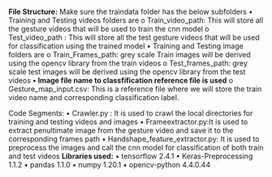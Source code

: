 **File Structure:**
Make sure the traindata folder has the below subfolders
•	Training and Testing videos folders are
o	Train_video_path: This will store all the gesture videos that will be used to train the cnn model 
o	Test_video_path : This will store all the test gesture videos that will be used for classification using the trained model
•	Training and Testing image folders are
o	Train_Frames_path: grey scale Train images will be derived using the opencv library from the train videos
o	Test_frames_path: grey scale test images will be derived using the opencv library from the test videos
**•	Image file name to classfification reference file is used**
o	Gesture_map_input.csv: This is a reference file where we will store the train video name and corresponding classification label. 

Code Segments:
•	Crawler.py : It is used to crawl the local directories for training and testing videos and images
•	Frameextractor.py:It is used to extract penultimate image from the gesture video and save it to the corresponding frames path
•	Handshape_feature_extractor.py: It is used to preprocess the images and call the cnn model for classification of both train and test videos
**Libraries used:**
•	tensorflow              2.4.1
•	Keras-Preprocessing     1.1.2
•	pandas                 	1.1.0
•	numpy                   1.20.1
•	opencv-python          	4.4.0.44
